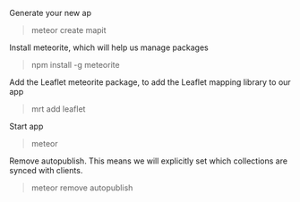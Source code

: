 Generate your new ap

> meteor create mapit

Install meteorite, which will help us manage packages

> npm install -g meteorite

Add the Leaflet meteorite package, to add the Leaflet mapping library to our app

> mrt add leaflet

Start app

> meteor

Remove autopublish. This means we will explicitly set which collections are synced with clients.

> meteor remove autopublish
